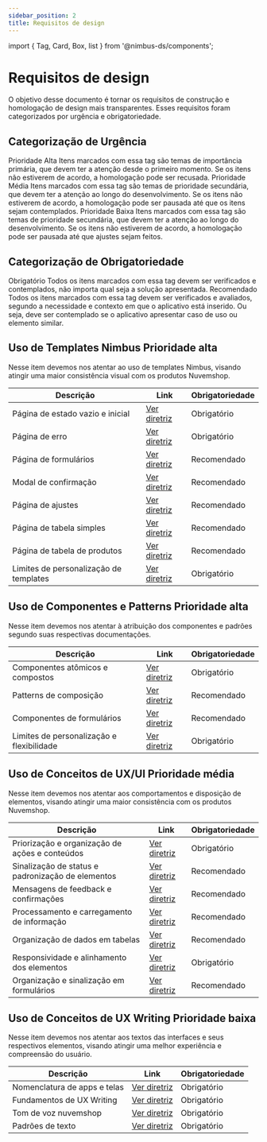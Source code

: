 ```yaml
---
sidebar_position: 2
title: Requisitos de design
---
```


import { Tag, Card, Box, list } from '@nimbus-ds/components';

# Requisitos de design

O objetivo desse documento é tornar os requisitos de construção e homologação de design mais transparentes. Esses requisitos foram categorizados por urgência e obrigatoriedade.

## Categorização de Urgência

<Box display="flex" flexDirection="column" gap="4">
  <Card>
    <Card.Header><Tag appearance="danger">Prioridade Alta</Tag></Card.Header>
    <Card.Body>
        Itens marcados com essa tag são temas de importância primária, que devem ter a atenção desde o primeiro momento. Se os itens não estiverem de acordo, a homologação pode ser recusada.
    </Card.Body>
  </Card>
  <Card>
    <Card.Header><Tag appearance="warning">Prioridade Média</Tag></Card.Header>
    <Card.Body>
      Itens marcados com essa tag são temas de prioridade secundária, que devem ter a atenção ao longo do desenvolvimento. Se os itens não estiverem de acordo, a homologação pode ser pausada até que os itens sejam contemplados.
  </Card.Body>
  </Card>
  <Card>
    <Card.Header><Tag appearance="success">Prioridade Baixa</Tag></Card.Header>
    <Card.Body>
      Itens marcados com essa tag são temas de prioridade secundária, que devem ter a atenção ao longo do desenvolvimento. Se os itens não estiverem de acordo, a homologação pode ser pausada até que ajustes sejam feitos.
    </Card.Body>
  </Card>
</Box>

## Categorização de Obrigatoriedade

<Box display="flex" flexDirection="column" gap="4">
  <Card>
    <Card.Header><Tag appearance="primary">Obrigatório</Tag></Card.Header>
    <Card.Body>
      Todos os itens marcados com essa tag devem ser verificados e contemplados, não importa qual seja a solução apresentada.
    </Card.Body>
  </Card>
  <Card>
    <Card.Header><Tag appearance="neutral">Recomendado</Tag></Card.Header>
    <Card.Body>
      Todos os itens marcados com essa tag devem ser verificados e avaliados, segundo a necessidade e contexto em que o aplicativo está inserido. Ou seja, deve ser contemplado se o aplicativo apresentar caso de uso ou elemento similar.
    </Card.Body>
  </Card>
</Box>


## Uso de Templates Nimbus <Tag appearance="danger">Prioridade alta</Tag>

Nesse item devemos nos atentar ao uso de templates Nimbus, visando atingir uma maior consistência visual com os produtos Nuvemshop.

| Descrição                              | Link                                              | Obrigatoriedade                             |
| -------------------------------------- | ------------------------------------------------- | ------------------------------------------- |
| Página de estado vazio e inicial       | [Ver diretriz](../design-guidelines/template-usage#página-de-estado-vazio-e-inicial) | <Tag appearance="primary">Obrigatório</Tag> |
| Página de erro                         | [Ver diretriz](../design-guidelines/template-usage#página-de-erro) | <Tag appearance="primary">Obrigatório</Tag> |
| Página de formulários                  | [Ver diretriz](../design-guidelines/template-usage#página-de-formulário) | <Tag appearance="neutral">Recomendado</Tag> |
| Modal de confirmação                   | [Ver diretriz](../design-guidelines/template-usage#modal-de-confirmação) | <Tag appearance="neutral">Recomendado</Tag> |
| Página de ajustes                      | [Ver diretriz](../design-guidelines/template-usage#página-de-ajustes) | <Tag appearance="neutral">Recomendado</Tag> |
| Página de tabela simples               | [Ver diretriz](../design-guidelines/template-usage#página-de-tabela-de-simples) | <Tag appearance="neutral">Recomendado</Tag> |
| Página de tabela de produtos           | [Ver diretriz](../design-guidelines/template-usage#página-de-tabela-de-produtos) | <Tag appearance="neutral">Recomendado</Tag> |
| Limites de personalização de templates | [Ver diretriz](../design-guidelines/template-usage#limites-de-personalização-de-templates) | <Tag appearance="primary">Obrigatório</Tag> |

## Uso de Componentes e Patterns <Tag appearance="danger">Prioridade alta</Tag>

Nesse item devemos nos atentar à atribuição dos componentes e padrões segundo suas respectivas documentações.

| Descrição                                 | Link                                              | Obrigatoriedade                             |
| ----------------------------------------- | ------------------------------------------------- | ------------------------------------------- |
| Componentes atômicos e compostos          | [Ver diretriz](../design-guidelines/component-usage#componentes-atômicos-e-compostos) | <Tag appearance="primary">Obrigatório</Tag> |
| Patterns de composição                     | [Ver diretriz](../design-guidelines/component-usage#patterns-de-composição) | <Tag appearance="neutral">Recomendado</Tag> |
| Componentes de formulários                | [Ver diretriz](../design-guidelines/component-usage#componentes-de-formulários) | <Tag appearance="neutral">Recomendado</Tag> |
| Limites de personalização e flexibilidade | [Ver diretriz](../design-guidelines/component-usage#personalização-e-flexibilidade) | <Tag appearance="primary">Obrigatório</Tag> |

## Uso de Conceitos de UX/UI <Tag appearance="warning">Prioridade média</Tag>

Nesse item devemos nos atentar aos comportamentos e disposição de elementos, visando atingir uma maior consistência com os produtos Nuvemshop.

| Descrição                                         | Link                                              | Obrigatoriedade                             |
| ------------------------------------------------- | ------------------------------------------------- | ------------------------------------------- |
| Priorização e organização de ações e conteúdos    | [Ver diretriz](../design-guidelines/concept-usage#priorização-e-organização-de-ações-e-conteúdos) | <Tag appearance="primary">Obrigatório</Tag> |
| Sinalização de status e padronização de elementos | [Ver diretriz](../design-guidelines/concept-usage#sinalização-de-status-e-padronização-de-elementos) | <Tag appearance="neutral">Recomendado</Tag> |
| Mensagens de feedback e confirmações              | [Ver diretriz](../design-guidelines/concept-usage#mensagens-de-feedback-e-confirmações) | <Tag appearance="neutral">Recomendado</Tag> |
| Processamento e carregamento de informação        | [Ver diretriz](../design-guidelines/concept-usage#processamento-e-carregamento-de-informação) | <Tag appearance="neutral">Recomendado</Tag> |
| Organização de dados em tabelas                   | [Ver diretriz](../design-guidelines/concept-usage#organização-de-dados-em-tabelas) | <Tag appearance="neutral">Recomendado</Tag> |
| Responsividade e alinhamento dos elementos        | [Ver diretriz](../design-guidelines/concept-usage#responsividade-e-alinhamento-dos-elementos) | <Tag appearance="primary">Obrigatório</Tag> |
| Organização e sinalização em formulários          | [Ver diretriz](../design-guidelines/concept-usage#organização-e-sinalização-em-formulários) | <Tag appearance="neutral">Recomendado</Tag> |

## Uso de Conceitos de UX Writing <Tag appearance="success">Prioridade baixa</Tag>

Nesse item devemos nos atentar aos textos das interfaces e seus respectivos elementos, visando atingir uma melhor experiência e compreensão do usuário.

| Descrição                    | Link                                              | Obrigatoriedade                             |
| ---------------------------- | ------------------------------------------------- | ------------------------------------------- |
| Nomenclatura de apps e telas | [Ver diretriz](../design-guidelines/ux-writing-usage#nomenclatura-de-apps-e-telas) | <Tag appearance="primary">Obrigatório</Tag> |
| Fundamentos de UX Writing    | [Ver diretriz](../design-guidelines/ux-writing-usage#fundamentos-de-ux-writing) | <Tag appearance="primary">Obrigatório</Tag> |
| Tom de voz nuvemshop         | [Ver diretriz](../design-guidelines/ux-writing-usage#tom-de-voz-nuvemshop) | <Tag appearance="primary">Obrigatório</Tag> |
| Padrões de texto             | [Ver diretriz](../design-guidelines/ux-writing-usage#padrões-de-texto) | <Tag appearance="primary">Obrigatório</Tag> |
